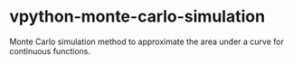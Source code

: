 # vpython-monte-carlo-simulation
Monte Carlo simulation method to approximate the area under a curve for continuous functions.

